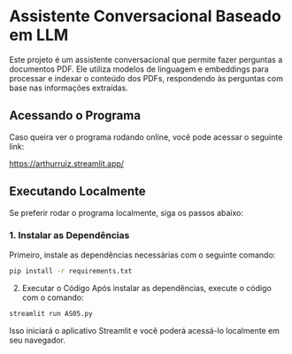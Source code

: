 # Assistente Conversacional Baseado em LLM

Este projeto é um assistente conversacional que permite fazer perguntas a documentos PDF. Ele utiliza modelos de linguagem e embeddings para processar e indexar o conteúdo dos PDFs, respondendo às perguntas com base nas informações extraídas.

## Acessando o Programa

Caso queira ver o programa rodando online, você pode acessar o seguinte link:

https://arthurruiz.streamlit.app/

## Executando Localmente

Se preferir rodar o programa localmente, siga os passos abaixo:

### 1. Instalar as Dependências

Primeiro, instale as dependências necessárias com o seguinte comando:

```bash
pip install -r requirements.txt
```
2. Executar o Código
Após instalar as dependências, execute o código com o comando:

```bash
streamlit run AS05.py
```

Isso iniciará o aplicativo Streamlit e você poderá acessá-lo localmente em seu navegador.

